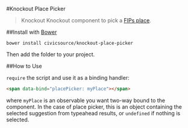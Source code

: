 #Knockout Place Picker

> Knockout Knockout component to pick a [FIPs place](https://github.com/civicsource/fips).

##Install with [Bower](http://bower.io/)

```
bower install civicsource/knockout-place-picker
```

Then add the folder to your project.

##How to Use

`require` the script and use it as a binding handler:

```html
<span data-bind="placePicker: myPlace"></span>
```

where `myPlace` is an observable you want two-way bound to the component.
In the case of place picker, this is an object containing the selected suggestion from typeahead results, or `undefined` if nothing is selected.
